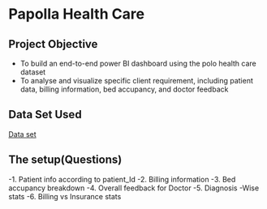 # Papolla Health Care

## Project Objective
   - To build an end-to-end power BI dashboard using the polo health care dataset
   - To analyse and visualize specific client requirement, including patient data, billing information, bed accupancy, and doctor feedback 

## Data Set Used
<a href=" past it link ">Data set</a>

## The setup(Questions)
-1. Patient info according to patient_Id
-2. Billing information
-3. Bed accupancy breakdown
-4. Overall feedback for Doctor
-5. Diagnosis -Wise stats
-6. Billing vs Insurance stats
